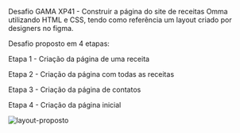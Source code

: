 Desafio GAMA XP41 - Construir a página do site de receitas Omma utilizando HTML e CSS, tendo como referência um layout criado por designers no figma.

Desafio proposto em 4 etapas:

Etapa 1 - Criação da página de uma receita

Etapa 2 - Criação da página com todas as receitas

Etapa 3 - Criação da página de contatos

Etapa 4 - Criação da página inicial

![layout-proposto](https://user-images.githubusercontent.com/92588463/156000284-3a4c6437-7184-427f-ad1a-bd05eb04cdf4.png)
